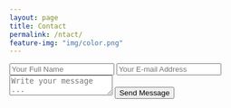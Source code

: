 ```yaml
---
layout: page
title: Contact
permalink: /ntact/
feature-img: "img/color.png"
---
```




  <!-- #1 -->
<form action="https://getsimpleform.com/messages?form_api_token=b1fa7db9c2797af21c9d9fca7316cbe7" method="post">
  <!-- the redirect_to is optional, the form will redirect to the referrer on submission -->
  <!-- #2 -->
  <input type='hidden' name='redirect_to' value='http://stphchu.github.io/thank-you' />
  <input type='text' name='name' placeholder='Your Full Name' />
  <input type='email' name='email' placeholder='Your E-mail Address' />
  <textarea name='message' placeholder='Write your message ...'></textarea>
  <input type='submit' value='Send Message' />
</form>
